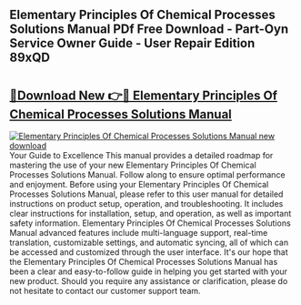 ## Elementary Principles Of Chemical Processes Solutions Manual PDf Free Download - Part-Oyn Service Owner Guide - User Repair Edition 89xQD

# <h2><a href="http://bc62342.oget.top/?id=Elementary+Principles+Of+Chemical+Processes+Solutions+Manual">🔗Download New 👉🔴 Elementary Principles Of Chemical Processes Solutions Manual</a></h2>

[![Elementary Principles Of Chemical Processes Solutions Manual new download](https://i.imgur.com/5g1atiW.png)](http://bc62342.oget.top/?id=Elementary+Principles+Of+Chemical+Processes+Solutions+Manual)
Your Guide to Excellence This manual provides a detailed roadmap for mastering the use of your new Elementary Principles Of Chemical Processes Solutions Manual. Follow along to ensure optimal performance and enjoyment. Before using your Elementary Principles Of Chemical Processes Solutions Manual, please refer to this user manual for detailed instructions on product setup, operation, and troubleshooting. It includes clear instructions for installation, setup, and operation, as well as important safety information. Elementary Principles Of Chemical Processes Solutions Manual advanced features include multi-language support, real-time translation, customizable settings, and automatic syncing, all of which can be accessed and customized through the user interface. It's our hope that the Elementary Principles Of Chemical Processes Solutions Manual has been a clear and easy-to-follow guide in helping you get started with your new product. Should you require any assistance or clarification, please do not hesitate to contact our customer support team.
